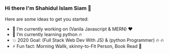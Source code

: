 ### Hi there I'm Shahidul Islam Siam 👋


Here are some ideas to get you started:

- 🔭 I’m currently working on (Vanila Javascript & MERN) :heart:
- 🌱 I’m currently learning python :fire:
- :boom: 2020 Goal: (Full Stack Web Dev With JS) & (python Programmer) :fire: :fire:
- ⚡ Fun fact: Morning Wallk, skinny-to-Fit Person, Book Read :punch: 
